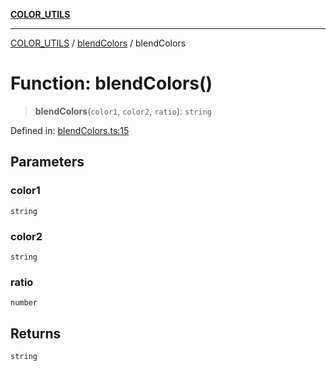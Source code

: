 [**COLOR_UTILS**](../../README.md)

***

[COLOR_UTILS](../../README.md) / [blendColors](../README.md) / blendColors

# Function: blendColors()

> **blendColors**(`color1`, `color2`, `ratio`): `string`

Defined in: [blendColors.ts:15](https://github.com/dailker/everyutil/blob/88c583cdd8386be54599315f93f88880d20b94f3/src/color/blendColors.ts#L15)

## Parameters

### color1

`string`

### color2

`string`

### ratio

`number`

## Returns

`string`
